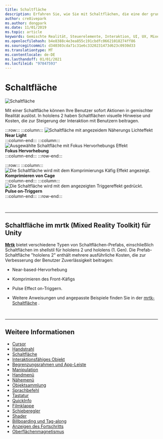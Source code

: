 ```yaml
---
title: Schaltfläche
description: Erfahren Sie, wie Sie mit Schaltflächen, die eine der grundlegenden Komponenten von Mixed Reality sind, eine sofortige Aktion auslöst.
author: cre8ivepark
ms.author: dongpark
ms.date: 11/01/2019
ms.topic: article
keywords: Gemischte Realität, Steuerelemente, Interaktion, UI, UX, Mixed Reality-Headset, Windows Mixed Reality-Headset, Virtual Reality-Headset, hololens, mrtk, Mixed Reality Toolkit, Schaltfläche
ms.openlocfilehash: b4e8388c4e3ea855c191cbdfc06621018274ff86
ms.sourcegitcommit: d340303cda71c31e6c3320231473d623c0930d33
ms.translationtype: MT
ms.contentlocale: de-DE
ms.lasthandoff: 01/01/2021
ms.locfileid: "97847593"
---
```

# <a name="button"></a>Schaltfläche

![Schaltfläche](images/UX_Hero_Button.jpg)

Mit einer Schaltfläche können Ihre Benutzer sofort Aktionen in gemischter Realität auslöst. In hololens 2 haben Schaltflächen visuelle Hinweise und Kosten, die zur Steigerung der Interaktion mit Benutzern beitragen. 

:::row:::
    :::column:::
       ![Schaltfläche mit angezeidem Näherungs Lichteffekt](images/UX_Button_Affordance_ProximityLight.jpg)<br>
       **Near Light**<br>
    :::column-end:::
    :::column:::
       ![Ausgewählte Schaltfläche mit Fokus Hervorhebungs Effekt](images/UX_Button_Affordance_FocusHighlight.jpg)<br>
        **Fokus Hervorhebung**<br>
    :::column-end:::
:::row-end:::

:::row:::
    :::column:::
       ![Die Schaltfläche wird mit dem Komprimierungs Käfig Effekt angezeigt.](images/UX_Button_Affordance_Compression.jpg)<br>
       **Komprimieren von Cage**<br>
    :::column-end:::
    :::column:::
       ![Die Schaltfläche wird mit dem angezeigten Triggereffekt gedrückt.](images/UX_Button_Affordance_Pulse.jpg)<br>
        **Pulse on-Triggern**<br>
    :::column-end:::
:::row-end:::

<br>

---

## <a name="button-in-mrtkmixed-reality-toolkit-for-unity"></a>Schaltfläche im mrtk (Mixed Reality Toolkit) für Unity
**[Mrtk](https://github.com/Microsoft/MixedRealityToolkit-Unity)** bietet verschiedene Typen von Schaltflächen-Prefabs, einschließlich Schaltflächen im shellstil für hololens 2 und hololens (1. Gen). Die Prefab-Schaltfläche "hololens 2" enthält mehrere ausführliche Kosten, die zur Verbesserung der Benutzer Zuverlässigkeit beitragen:

* Near-based-Hervorhebung
* Komprimieren des Front-Käfigs
* Pulse Effect on-Triggern.

* Weitere Anweisungen und angepasste Beispiele finden Sie in der [mrtk-Schaltfläche](https://microsoft.github.io/MixedRealityToolkit-Unity/Documentation/README_Button.html) .

<br>

---

## <a name="see-also"></a>Weitere Informationen

* [Cursor](cursors.md)
* [Handstrahl](point-and-commit.md)
* [Schaltfläche](button.md)
* [Interaktionsfähiges Objekt](interactable-object.md)
* [Begrenzungsrahmen und App-Leiste](app-bar-and-bounding-box.md)
* [Manipulation](direct-manipulation.md)
* [Handmenü](hand-menu.md)
* [Nähemenü](near-menu.md)
* [Objektsammlung](object-collection.md)
* [Sprachbefehl](voice-input.md)
* [Tastatur](keyboard.md)
* [QuickInfo](tooltip.md)
* [Filmklappe](slate.md)
* [Schieberegler](slider.md)
* [Shader](shader.md)
* [Billboarding und Tag-along](billboarding-and-tag-along.md)
* [Anzeigen des Fortschritts](progress.md)
* [Oberflächenmagnetismus](surface-magnetism.md)

